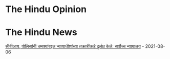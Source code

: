 # The Hindu Opinion


# The Hindu News

[सीबीआय, पोलिसांनी धमक्यांबद्दल न्यायाधीशांच्या तक्रारींकडे दुर्लक्ष केले: सर्वोच्च न्यायालय](https://pastebin.com/tAuY0PYe) - 2021-08-06
